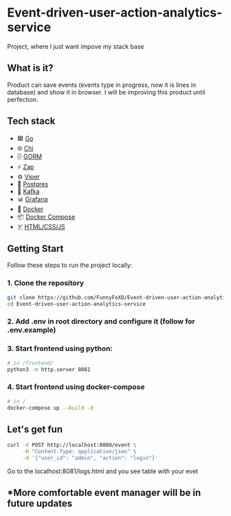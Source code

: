 # Event-driven-user-action-analytics-service
Project, where I just want impove my stack base

## What is it?
Product can save events (events type in progress, now it is lines in database) and show it in browser. I will be improving this product until perfection.

## Tech stack

- 🟦 [Go](https://go.dev/)
- 🌐 [Chi](https://github.com/go-chi/chi)
- 🗄️ [GORM](https://gorm.io/)
- ⚡ [Zap](https://uber-go.github.io/zap/)
- ⚙️ [Viper](https://github.com/spf13/viper)
- 🐘 [Postgres](https://www.postgresql.org/)
- 🔄 [Kafka](https://kafka.apache.org/)
- 📊 [Grafana](https://grafana.com/)
- 🐳 [Docker](https://www.docker.com/)
- 📦 [Docker Compose](https://docs.docker.com/compose/)
- 🇫 [HTML/CSS/JS](https://www.w3schools.com/)

## Getting Start
Follow these steps to run the project locally:

### 1. Clone the repository
```bash
git clone https://github.com/FunnyFoXD/Event-driven-user-action-analytics-service.git
cd Event-driven-user-action-analytics-service
```

### 2. Add .env in root directory and configure it (follow for .env.example)
### 3. Start frontend using python:
```bash
# in /frontend/
python3 -m http.server 8081
```

### 4. Start frontend using docker-compose
```bash
# in /
docker-compose up --build -d
```

## Let's get fun
```bash
curl -X POST http://localhost:8080/event \
     -H "Content-Type: application/json" \
     -d '{"user_id": "admin", "action": "login"}'
```

Go to the localhost:8081/logs.html and you see table with your evet

## *More comfortable event manager will be in future updates
